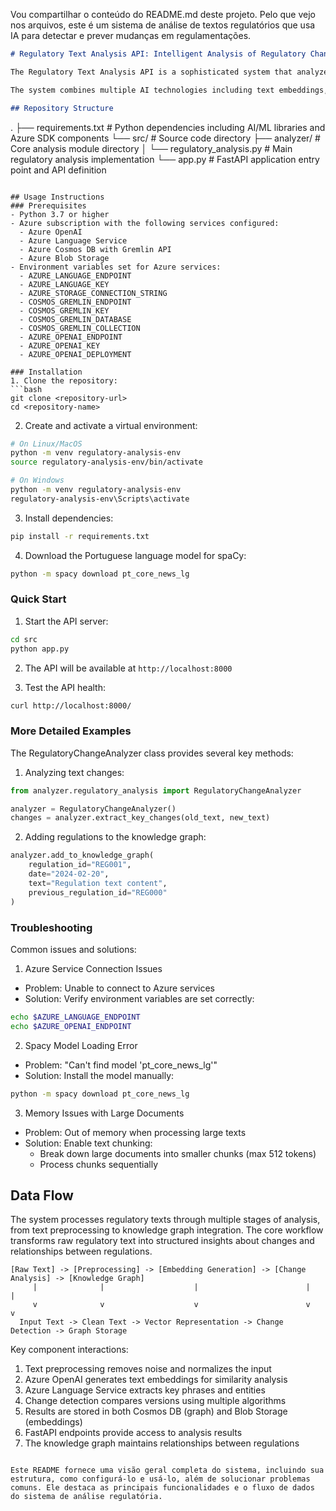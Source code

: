 Vou compartilhar o conteúdo do README.md deste projeto. Pelo que vejo nos arquivos, este é um sistema de análise de textos regulatórios que usa IA para detectar e prever mudanças em regulamentações.

```markdown
# Regulatory Text Analysis API: Intelligent Analysis of Regulatory Changes

The Regulatory Text Analysis API is a sophisticated system that analyzes and tracks changes in regulatory texts using advanced natural language processing and graph-based analytics. It provides automated analysis of regulatory documents, extracts key changes, and builds a knowledge graph to track the evolution of regulations over time.

The system combines multiple AI technologies including text embeddings, similarity analysis, and key phrase extraction to provide comprehensive insights into regulatory changes. It leverages Azure's AI services and graph database capabilities to deliver robust analysis capabilities including numerical change detection, entity tracking, and text difference analysis. The API is built with FastAPI for high performance and easy integration, making it ideal for compliance teams, legal analysts, and regulatory technology solutions.

## Repository Structure
```
.
├── requirements.txt          # Python dependencies including AI/ML libraries and Azure SDK components
└── src/                     # Source code directory
    ├── analyzer/            # Core analysis module directory
    │   └── regulatory_analysis.py    # Main regulatory analysis implementation
    └── app.py              # FastAPI application entry point and API definition
```

## Usage Instructions
### Prerequisites
- Python 3.7 or higher
- Azure subscription with the following services configured:
  - Azure OpenAI
  - Azure Language Service
  - Azure Cosmos DB with Gremlin API
  - Azure Blob Storage
- Environment variables set for Azure services:
  - AZURE_LANGUAGE_ENDPOINT
  - AZURE_LANGUAGE_KEY
  - AZURE_STORAGE_CONNECTION_STRING
  - COSMOS_GREMLIN_ENDPOINT
  - COSMOS_GREMLIN_KEY
  - COSMOS_GREMLIN_DATABASE
  - COSMOS_GREMLIN_COLLECTION
  - AZURE_OPENAI_ENDPOINT
  - AZURE_OPENAI_KEY
  - AZURE_OPENAI_DEPLOYMENT

### Installation
1. Clone the repository:
```bash
git clone <repository-url>
cd <repository-name>
```

2. Create and activate a virtual environment:
```bash
# On Linux/MacOS
python -m venv regulatory-analysis-env
source regulatory-analysis-env/bin/activate

# On Windows
python -m venv regulatory-analysis-env
regulatory-analysis-env\Scripts\activate
```

3. Install dependencies:
```bash
pip install -r requirements.txt
```

4. Download the Portuguese language model for spaCy:
```bash
python -m spacy download pt_core_news_lg
```

### Quick Start
1. Start the API server:
```bash
cd src
python app.py
```

2. The API will be available at `http://localhost:8000`

3. Test the API health:
```bash
curl http://localhost:8000/
```

### More Detailed Examples
The RegulatoryChangeAnalyzer class provides several key methods:

1. Analyzing text changes:
```python
from analyzer.regulatory_analysis import RegulatoryChangeAnalyzer

analyzer = RegulatoryChangeAnalyzer()
changes = analyzer.extract_key_changes(old_text, new_text)
```

2. Adding regulations to the knowledge graph:
```python
analyzer.add_to_knowledge_graph(
    regulation_id="REG001",
    date="2024-02-20",
    text="Regulation text content",
    previous_regulation_id="REG000"
)
```

### Troubleshooting
Common issues and solutions:

1. Azure Service Connection Issues
- Problem: Unable to connect to Azure services
- Solution: Verify environment variables are set correctly:
```bash
echo $AZURE_LANGUAGE_ENDPOINT
echo $AZURE_OPENAI_ENDPOINT
```

2. Spacy Model Loading Error
- Problem: "Can't find model 'pt_core_news_lg'"
- Solution: Install the model manually:
```bash
python -m spacy download pt_core_news_lg
```

3. Memory Issues with Large Documents
- Problem: Out of memory when processing large texts
- Solution: Enable text chunking:
  - Break down large documents into smaller chunks (max 512 tokens)
  - Process chunks sequentially

## Data Flow
The system processes regulatory texts through multiple stages of analysis, from text preprocessing to knowledge graph integration. The core workflow transforms raw regulatory text into structured insights about changes and relationships between regulations.

```ascii
[Raw Text] -> [Preprocessing] -> [Embedding Generation] -> [Change Analysis] -> [Knowledge Graph]
     |              |                    |                        |                  |
     v              v                    v                        v                  v
  Input Text -> Clean Text -> Vector Representation -> Change Detection -> Graph Storage
```

Key component interactions:
1. Text preprocessing removes noise and normalizes the input
2. Azure OpenAI generates text embeddings for similarity analysis
3. Azure Language Service extracts key phrases and entities
4. Change detection compares versions using multiple algorithms
5. Results are stored in both Cosmos DB (graph) and Blob Storage (embeddings)
6. FastAPI endpoints provide access to analysis results
7. The knowledge graph maintains relationships between regulations
```

Este README fornece uma visão geral completa do sistema, incluindo sua estrutura, como configurá-lo e usá-lo, além de solucionar problemas comuns. Ele destaca as principais funcionalidades e o fluxo de dados do sistema de análise regulatória.